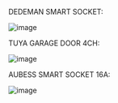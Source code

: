 DEDEMAN SMART SOCKET:

![image](https://github.com/Liionboy/esphome_beken_yaml/assets/87735636/a6efe344-96ea-447d-91bc-950aec75fb70)


TUYA GARAGE DOOR 4CH:

![image](https://github.com/Liionboy/esphome_beken_yaml/assets/87735636/6db6e09f-9a50-497c-b86b-55a607697b03)


AUBESS SMART SOCKET 16A:

![image](https://github.com/Liionboy/esphome_beken_yaml/assets/87735636/048b4263-6245-4faa-a9f4-9d369eec4830)
